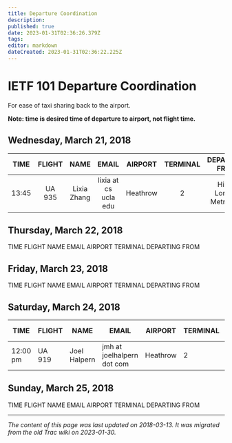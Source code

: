 ```yaml
---
title: Departure Coordination
description: 
published: true
date: 2023-01-31T02:36:26.379Z
tags: 
editor: markdown
dateCreated: 2023-01-31T02:36:22.225Z
---
```


# IETF 101 Departure Coordination
For ease of taxi sharing back to the airport.

**Note: time is desired time of departure to airport, not flight time.**

## Wednesday, March 21, 2018
|  TIME | FLIGHT |     NAME    |         EMAIL        |  AIRPORT | TERMINAL |      DEPARTING FROM     |
|:-----:|:------:|:-----------:|:--------------------:|:--------:|:--------:|:-----------------------:|
| 13:45 | UA 935 | Lixia Zhang | lixia at cs ucla edu | Heathrow | 2        | Hilton London Metropole |
## Thursday, March 22, 2018

TIME	FLIGHT	NAME	EMAIL	AIRPORT	TERMINAL	DEPARTING FROM
## Friday, March 23, 2018

TIME	FLIGHT	NAME	EMAIL	AIRPORT	TERMINAL	DEPARTING FROM
## Saturday, March 24, 2018
| TIME     | FLIGHT | NAME         | EMAIL                      | AIRPORT  | TERMINAL | DEPARTING FROM          |
|----------|--------|--------------|----------------------------|----------|----------|-------------------------|
| 12:00 pm | UA 919 | Joel Halpern | jmh at joelhalpern dot com | Heathrow | 2        | Hilton Metropole London |
## Sunday, March 25, 2018

TIME	FLIGHT	NAME	EMAIL	AIRPORT	TERMINAL	DEPARTING FROM
&nbsp;
&nbsp;
&nbsp;

---

*The content of this page was last updated on 2018-03-13. It was migrated from the old Trac wiki on 2023-01-30.*


